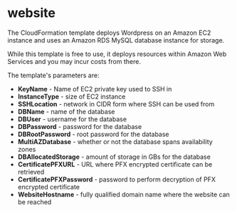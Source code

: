 # website

The CloudFormation template deploys Wordpress on an Amazon EC2 instance and uses an Amazon RDS MySQL database instance for storage.

While this template is free to use, it deploys resources within Amazon Web Services and you may incur costs from there.

The template's parameters are:
* **KeyName** - Name of EC2 private key used to SSH in
* **InstanceType** - size of EC2 instance
* **SSHLocation** - network in CIDR form where SSH can be used from
* **DBName** - name of the database
* **DBUser** - username for the database
* **DBPassword** - password for the database
* **DBRootPassword** - root password for the database
* **MultiAZDatabase** - whether or not the database spans availability zones
* **DBAllocatedStorage** - amount of storage in GBs for the database
* **CertificatePFXURL** - URL where PFX encrypted certificate can be retrieved
* **CertificatePFXPassword** - password to perform decryption of PFX encrypted certificate
* **WebsiteHostname** - fully qualified domain name where the website can be reached
